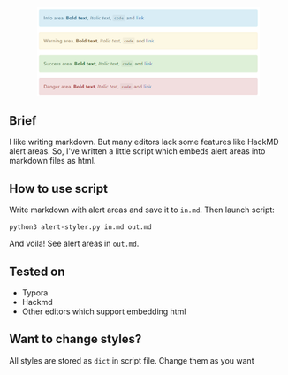 <p align="center">
  <img src="/demo.jpg" width="80%"/>
</p>

## Brief

I like writing markdown. But many editors lack some features like HackMD alert areas.
So, I've written a little script which embeds alert areas into markdown files as html.

## How to use script

Write markdown with alert areas and save it to `in.md`. Then launch script:
```
python3 alert-styler.py in.md out.md
```

And voila!
See alert areas in `out.md`.

## Tested on

- Typora
- Hackmd
- Other editors which support embedding html

## Want to change styles?

All styles are stored as `dict` in script file. Change them as you want

